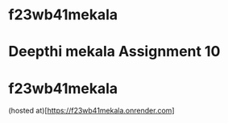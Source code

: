 # f23wb41mekala
# Deepthi mekala Assignment 10
# f23wb41mekala
(hosted at)[https://f23wb41mekala.onrender.com]
